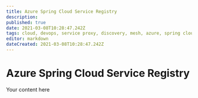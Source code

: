 ```yaml
---
title: Azure Spring Cloud Service Registry
description: 
published: true
date: 2021-03-08T10:28:47.242Z
tags: cloud, devops, service proxy, discovery, mesh, azure, spring cloud service registry
editor: markdown
dateCreated: 2021-03-08T10:28:47.242Z
---
```


# Azure Spring Cloud Service Registry
Your content here